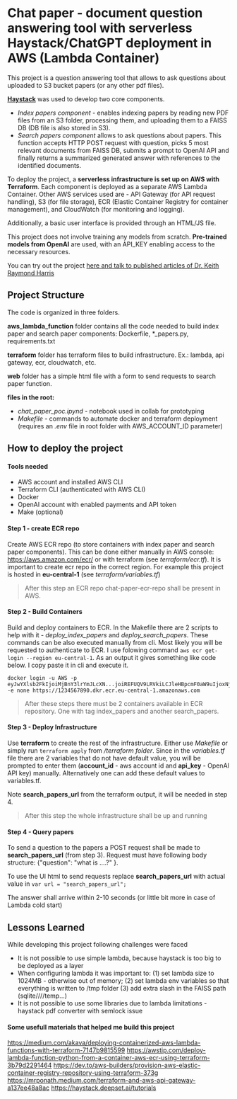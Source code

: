 
# Chat paper - document question answering tool with serverless Haystack/ChatGPT deployment in AWS (Lambda Container)

This project is a question answering tool that allows to ask questions about uploaded to S3 bucket papers (or any other pdf files).

**[Haystack](https://haystack.deepset.ai/)** was used to develop two core components.

 - *Index papers component* - enables indexing papers by reading new PDF files from an S3 folder, processing them, and uploading them to a FAISS DB (DB file is also stored in S3).  
 -  *Search papers component* allows to ask questions about papers. This function accepts HTTP POST request with question, picks 5 most relevant documents from FAISS DB, submits a prompt to OpenAI API and finally returns a summarized generated answer with references to the identified documents.


To deploy the project, a **serverless infrastructure is set up on AWS with Terraform**.
Each component is deployed as a separate AWS Lambda Container. Other AWS services used are - API Gateway (for API request handling), S3 (for file storage), ECR (Elastic Container Registry for container management), and CloudWatch (for monitoring and logging).

Additionally, a basic user interface is provided through an HTML/JS file.

This project does not involve training any models from scratch. **Pre-trained models from OpenAI** are used, with an API_KEY enabling access to the necessary resources.

You can try out the project [here and talk to published articles of Dr. Keith Raymond Harris](https://www.kraymondharris.me/research/ask-my-articles)

## Project Structure
The code is organized in three folders.

**aws_lambda_function** folder contains all the code needed to build index paper and search paper components: Dockerfile, *_papers.py, requirements.txt

**terraform** folder has terraform files to build infrastructure. Ex.: lambda, api gateway, ecr, cloudwatch, etc.

 **web** folder has a simple html file with a form to send requests to search paper function.

  **files in the root:**
 - *chat_paper_poc.ipynd* - notebook used in collab for prototyping  
 - *Makefile* - commands to automate docker and terraform deployment (requires an *.env* file in root folder with AWS_ACCOUNT_ID parameter)

## How to deploy the project


#### Tools needed

 - AWS account and installed AWS CLI 
 - Terraform CLI (authenticated with AWS CLI)
 - Docker
 - OpenAI account with enabled payments and API token
 - Make (optional)

#### Step 1 - create ECR repo

Create AWS ECR repo (to store containers with index paper and search paper components). This can be done either manually in AWS console: https://aws.amazon.com/ecr/ or with terraform (see *terraform/ecr.tf*). It is important to create ecr repo in the correct region. For example this project is hosted in **eu-central-1** (see *terraform/variables.tf*)

> After this step an ECR repo chat-paper-ecr-repo shall be present in AWS.

#### Step 2 - Build Containers

Build and deploy containers to ECR. In the Makefile there are 2 scripts to help with it - *deploy_index_papers* and *deploy_search_papers*. These commands can be also executed manually from cli. Most likely you will be requested to authenticate to ECR. I use folowing command `aws ecr get-login --region eu-central-1`. As an output it gives something like code below. I copy paste it in cli and execute it.

    docker login -u AWS -p eyJwYXlsb2FkIjoiMjBnY3lrYmJLcXN...joiREFUQV9LRVkiLCJleHBpcmF0aW9uIjoxNjg4Nzg3MzkyfQ== -e none https://1234567890.dkr.ecr.eu-central-1.amazonaws.com

> After these steps there must be 2 containers available in ECR repository. One with tag index_papers and another search_papers.

#### Step 3 - Deploy Infrastructure

Use **terraform** to create the rest of the infrastructure. Either use *Makefile* or simply run `terraform apply` from */terraform folder*. Since in the *variables.tf* file there are 2 variables that do not have default value, you will be prompted to enter them (**account_id** - aws account id and **api_key** - OpenAI API key) manually.  Alternatively one can add these default values to variables.tf. 

Note **search_papers_url** from the terraform output, it will be needed in step 4.

> After this step the whole infrastructure shall be up and running

  
#### Step 4 - Query papers

To send a question to the papers a POST request shall be made to **search_papers_url** (from step 3). Request must have following body structure: {"question": "what is ....?" }.

To use the UI html to send requests replace **search_papers_url** with actual value in `var url = "search_papers_url";`

The answer shall arrive within 2-10 seconds (or little bit more in case of Lambda cold start)
  

## Lessons Learned
 
While developing this project following challenges were faced

 - It is not possible to use simple lambda, because haystack is too big to be deployed as a layer
 -  When configuring lambda it was important to: (1) set lambda size to 1024MB - otherwise out of memory; (2) set lambda env variables so that everything is written to /tmp folder (3) add extra slash in the FAISS path (sqlite////temp...) 
 - It is not possible to use some libraries due to lambda limitations - haystack pdf converter with semlock issue

#### Some usefull materials that helped me build this project

https://medium.com/akava/deploying-containerized-aws-lambda-functions-with-terraform-7147b9815599
https://awstip.com/deploy-lambda-function-python-from-a-container-aws-ecr-using-terraform-3b79d2291464
https://dev.to/aws-builders/provision-aws-elastic-container-registry-repository-using-terraform-373g
https://mrponath.medium.com/terraform-and-aws-api-gateway-a137ee48a8ac
https://haystack.deepset.ai/tutorials
